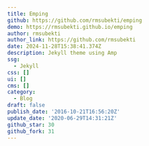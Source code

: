 ```yaml
---
title: Emping
github: https://github.com/rmsubekti/emping
demo: https://rmsubekti.github.io/emping
author: rmsubekti
author_link: https://github.com/rmsubekti
date: 2024-11-28T15:38:41.374Z
description: Jekyll theme using Amp
ssg:
  - Jekyll
css: []
ui: []
cms: []
category:
  - Blog
draft: false
publish_date: '2016-10-21T16:56:20Z'
update_date: '2020-06-29T14:31:21Z'
github_star: 30
github_fork: 31
---
```

